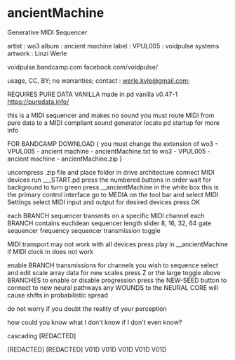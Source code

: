 # ancientMachine
Generative MIDI Sequencer

artist	: wo3
album 	: ancient machine
label 	: VPUL005 : voidpulse systems
artwork : Linzi Werle

voidpulse.bandcamp.com
facebook.com/voidpulse/

usage, CC, BY;
no warranties;
contact : werle.kyle@gmail.com;

REQUIRES PURE DATA VANILLA
made in pd vanilla v0.47-1
https://puredata.info/

this is a MIDI sequencer and makes no sound
you must route MIDI from pure data
to a MIDI compliant sound generator
locate pd startup for more info

 FOR BANDCAMP DOWNLOAD 
{
you must change the extension of 
wo3 - VPUL005 - ancient machine - ancientMachine.txt
to 
wo3 - VPUL005 - ancient machine - ancientMachine.zip
}

uncompress .zip file and place folder in drive architecture
connect MIDI devices
run ___START.pd
press the numbered buttons in order
wait for background to turn green
press __ancientMachine in the white box
this is the primary control interface
go to MEDIA on the tool bar and select MIDI Settings
select MIDI input and output for desired devices
press OK

each BRANCH sequencer transmits on a specific MIDI channel
each BRANCH contains
euclidean sequencer
length slider 8, 16, 32, 64
gate sequencer
frequency sequencer
transmission toggle

MIDI transport may not work with all devices
press play in __ancientMachine if MIDI clock in does not work

enable BRANCH transmissions for channels you wish to sequence
select and edit scale array data for new scales
press Z or the large toggle above BRANCHES to enable or disable progression
press the NEW-SEED button to connect to new neural pathways
any WOUNDS to the NEURAL CORE will cause shifts in probabilistic spread

do not worry if you doubt the reality of your perception

how could you know what I don't know if I don't even know?

cascading [REDACTED]

[REDACTED]
[REDACTED]
V01D
V01D
V01D
V01D
V01D

